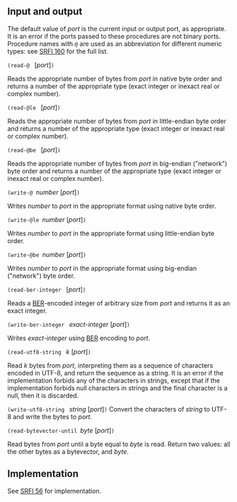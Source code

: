 ## Input and output

The default value of *port* is the current input or output port, as appropriate.
It is an error if the ports passed to these procedures are not binary ports.
Procedure names  with `@` are used as an abbreviation for different numeric
types: see [SRFI 160](http://srfi.schemers.org/srfi-160/srfi-160.html) for
the full list.

`(read-@ ` [*port*]`)`

Reads the appropriate number of bytes from *port* in native byte order and returns a number of the appropriate type (exact integer or inexact real or complex number).

`(read-@le ` [*port*]`)`

Reads the appropriate number of bytes from *port* in little-endian byte order and returns a number of the appropriate type (exact integer or inexact real or complex number).

`(read-@be ` [*port*]`)`

Reads the appropriate number of bytes from *port* in big-endian ("network") byte order and returns a number of the appropriate type (exact integer or inexact real or complex number).

`(write-@ `*number* [*port*]`)`

Writes *number* to *port* in the appropriate format using native byte order.

`(write-@le `*number* [*port*]`)`

Writes *number* to *port* in the appropriate format using little-endian byte order.

`(write-@be `*number* [*port*]`)`

Writes *number* to *port* in the appropriate format using big-endian ("network") byte order.

`(read-ber-integer ` [*port*]`)`

Reads a [BER](https://en.wikipedia.org/wiki/X.690#BER_encoding)-encoded integer of arbitrary size from *port* and returns it as an exact integer.

`(write-ber-integer ` *exact-integer* [*port*]`)`

Writes *exact-integer* using [BER](https://en.wikipedia.org/wiki/X.690#BER_encoding) encoding to *port*.

`(read-utf8-string ` *k* [*port*]`)`

Read *k* bytes from *port*, interpreting them as a sequence of characters encoded in UTF-8,
and return the sequence as a string.  It is an error if the implementation
forbids any of the characters in strings, except that if the implementation
forbids null characters in strings and the final character is a null,
then it is discarded.

`(write-utf8-string ` *string* [*port*]`)`
Convert the characters of *string* to UTF-8
and write the bytes to *port*.

`(read-bytevector-until `*byte* [*port*]`)`

Read bytes from *port* until a byte equal to *byte* is read. 
Return two values: all the other bytes as a bytevector,
and *byte*.

## Implementation

See [SRFI 56](http://srfi.schemers.org/srfi-56/srfi-56.html) for implementation.



